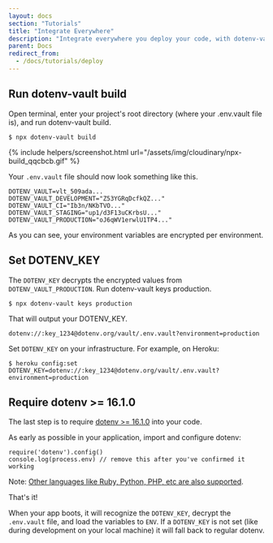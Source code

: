 ```yaml
---
layout: docs
section: "Tutorials"
title: "Integrate Everywhere"
description: "Integrate everywhere you deploy your code, with dotenv-vault."
parent: Docs
redirect_from:
  - /docs/tutorials/deploy
---
```


## Run dotenv-vault build

Open terminal, enter your project's root directory (where your .env.vault file is), and run dotenv-vault build.

```
$ npx dotenv-vault build
```

{% include helpers/screenshot.html url="/assets/img/cloudinary/npx-build_qqcbcb.gif" %}

Your `.env.vault` file should now look something like this.

```
DOTENV_VAULT=vlt_509ada...
DOTENV_VAULT_DEVELOPMENT="Z53YGRqDcfkQZ..."
DOTENV_VAULT_CI="Ib3n/NKbTVO..."
DOTENV_VAULT_STAGING="up1/d3F13uCKrbsU..."
DOTENV_VAULT_PRODUCTION="oJ6qWV1erwlU1TP4..."
```

As you can see, your environment variables are encrypted per environment.

## Set DOTENV_KEY

The `DOTENV_KEY` decrypts the encrypted values from `DOTENV_VAULT_PRODUCTION`. Run dotenv-vault keys production.

```
$ npx dotenv-vault keys production
```

That will output your DOTENV_KEY.

```
dotenv://:key_1234@dotenv.org/vault/.env.vault?environment=production
```

Set `DOTENV_KEY` on your infrastructure. For example, on Heroku:

```
$ heroku config:set DOTENV_KEY=dotenv://:key_1234@dotenv.org/vault/.env.vault?environment=production
```

## Require dotenv >= 16.1.0

The last step is to require [dotenv >= 16.1.0](https://github.com/motdotla/dotenv) into your code.

As early as possible in your application, import and configure dotenv:

```
require('dotenv').config()
console.log(process.env) // remove this after you've confirmed it working
```

Note: [Other languages like Ruby, Python, PHP, etc are also supported](/docs/libraries).

That's it!

When your app boots, it will recognize the `DOTENV_KEY`, decrypt the `.env.vault` file, and load the variables to `ENV`. If a `DOTENV_KEY` is not set (like during development on your local machine) it will fall back to regular dotenv.
